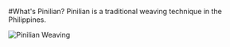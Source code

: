 #What's Pinilian?
Pinilian is a traditional weaving technique in the Philippines. 

![Pinilian Weaving](/visualization/PinilianWeaving.png "Pinilian Weaving")
